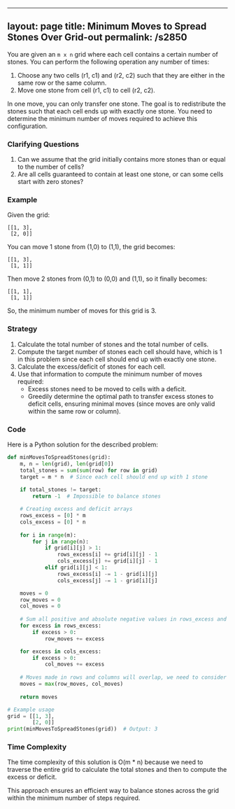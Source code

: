 
---
layout: page
title:  Minimum Moves to Spread Stones Over Grid-out
permalink: /s2850
---
You are given an `m x n` grid where each cell contains a certain number of stones. You can perform the following operation any number of times:
1. Choose any two cells (r1, c1) and (r2, c2) such that they are either in the same row or the same column.
2. Move one stone from cell (r1, c1) to cell (r2, c2).

In one move, you can only transfer one stone. The goal is to redistribute the stones such that each cell ends up with exactly one stone. You need to determine the minimum number of moves required to achieve this configuration.

### Clarifying Questions
1. Can we assume that the grid initially contains more stones than or equal to the number of cells?
2. Are all cells guaranteed to contain at least one stone, or can some cells start with zero stones?

### Example
Given the grid:
```
[[1, 3],
 [2, 0]]
```

You can move 1 stone from (1,0) to (1,1), the grid becomes:
```
[[1, 3],
 [1, 1]]
```

Then move 2 stones from (0,1) to (0,0) and (1,1), so it finally becomes:
```
[[1, 1],
 [1, 1]]
```

So, the minimum number of moves for this grid is 3.

### Strategy
1. Calculate the total number of stones and the total number of cells.
2. Compute the target number of stones each cell should have, which is 1 in this problem since each cell should end up with exactly one stone.
3. Calculate the excess/deficit of stones for each cell.
4. Use that information to compute the minimum number of moves required:
    - Excess stones need to be moved to cells with a deficit.
    - Greedily determine the optimal path to transfer excess stones to deficit cells, ensuring minimal moves (since moves are only valid within the same row or column).

### Code
Here is a Python solution for the described problem:

```python
def minMovesToSpreadStones(grid):
    m, n = len(grid), len(grid[0])
    total_stones = sum(sum(row) for row in grid)
    target = m * n  # Since each cell should end up with 1 stone
    
    if total_stones != target:
        return -1  # Impossible to balance stones

    # Creating excess and deficit arrays
    rows_excess = [0] * m
    cols_excess = [0] * n
    
    for i in range(m):
        for j in range(n):
            if grid[i][j] > 1:
                rows_excess[i] += grid[i][j] - 1
                cols_excess[j] += grid[i][j] - 1
            elif grid[i][j] < 1:
                rows_excess[i] -= 1 - grid[i][j]
                cols_excess[j] -= 1 - grid[i][j]

    moves = 0
    row_moves = 0
    col_moves = 0
    
    # Sum all positive and absolute negative values in rows_excess and cols_excess
    for excess in rows_excess:
        if excess > 0:
            row_moves += excess

    for excess in cols_excess:
        if excess > 0:
            col_moves += excess
            
    # Moves made in rows and columns will overlap, we need to consider only the larger one
    moves = max(row_moves, col_moves)
    
    return moves

# Example usage
grid = [[1, 3],
        [2, 0]]
print(minMovesToSpreadStones(grid))  # Output: 3
```

### Time Complexity
The time complexity of this solution is O(m * n) because we need to traverse the entire grid to calculate the total stones and then to compute the excess or deficit.

This approach ensures an efficient way to balance stones across the grid within the minimum number of steps required.
